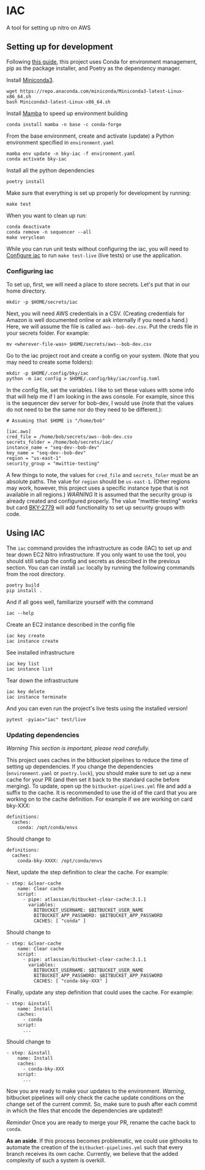 # IAC

A tool for setting up nitro on AWS

## Setting up for development

Following [this
guide](https://ealizadeh.com/blog/guide-to-python-env-pkg-dependency-using-conda-poetry),
this project uses Conda for environment management, pip as the package
installer, and Poetry as the dependency manager.

Install [Miniconda3](https://docs.conda.io/en/latest/miniconda.html#linux-installers).

    wget https://repo.anaconda.com/miniconda/Miniconda3-latest-Linux-x86_64.sh
    bash Miniconda3-latest-Linux-x86_64.sh

Install [Mamba](https://github.com/mamba-org/mamba) to speed up environment building

    conda install mamba -n base -c conda-forge

From the base environment, create and activate (update) a Python environment
specified in `environment.yaml`

    mamba env update -n bky-iac -f environment.yaml
    conda activate bky-iac

Install all the python dependencies

    poetry install

Make sure that everything is set up properly for development by running:

    make test

When you want to clean up run:

    conda deactivate
    conda remove -n sequencer --all
    make veryclean

While you can run unit tests without configuring the iac, you will need to
[Configure iac](#configure-iac) to run `make test-live` (live tests) or use the
application.

### Configuring iac

To set up, first, we will need a place to store secrets.  Let's put that in our
home directory.

    mkdir -p $HOME/secrets/iac

Next, you will need AWS credentials in a CSV. (Creating credentials for Amazon
is well documented online or ask internally if you need a hand.) Here, we will
assume the file is called `aws--bob-dev.csv`.  Put the creds file in your
secrets folder.  For example:

    mv <wherever-file-was> $HOME/secrets/aws--bob-dev.csv

Go to the iac project root and create a config on your system.  (Note that you
may need to create some folders):

    mkdir -p $HOME/.config/bky/iac
    python -m iac config > $HOME/.config/bky/iac/config.toml

In the config file, set the variables. I like to set these values
with some info that will help me if I am looking in the aws console. For
example, since this is the sequencer dev server for bob-dev, I would use (note
that the values do not need to be the same nor do they need to be different.):

    # Assuming that $HOME is "/home/bob"

    [iac.aws]
    cred_file = /home/bob/secrets/aws--bob-dev.csv
    secrets_folder = /home/bob/secrets/iac/
    instance_name = "seq-dev--bob-dev"
    key_name = "seq-dev--bob-dev"
    region = "us-east-1"
    security_group = "mwittie-testing"

A few things to note, the values for `cred_file` and `secrets_foler` must be an
absolute paths. The value for `region` should be `us-east-1`. (Other regions may
work, however, this project uses a specific instance type that is not available
in all regions.) *WARNING* It is assumed that the security group is already
created and configured properly. The value "mwittie-testing" works but card
[BKY-2779](https://blocky.atlassian.net/browse/BKY-2779) will add functionality
to set up security groups with code.

## Using IAC

The `iac` command provides the infrastructure as code (IAC) to set up and tear
down EC2 Nitro infrastructure.  If you only want to use the tool, you should
still setup the config and secrets as described in the previous section. You can
can install `iac` locally by running the following commands from the root
directory.

    poetry build
    pip install .

And if all goes well, familiarize yourself with the command

    iac --help

Create an EC2 instance described in the config file

    iac key create
    iac instance create

See installed infrastructure

    iac key list
    iac instance list

Tear down the infrastructure

    iac key delete
    iac instance terminate

And you can even run the project's live tests using the installed version!

    pytest -pyiac="iac" test/live

### Updating dependencies

*Warning This section is important, please read carefully.*

This project uses caches in the bitbucket pipelines to reduce the time of
setting up dependencies.  If you change the dependencies (`environment.yaml` or
`poetry.lock`), you should make sure to set up a new cache for your PR (and then
set it back to the standard cache before merging).  To update, open up the
`bitbucket-pipelines.yml` file and add a suffix to the cache.  It is recommended
to use the id of the card that you are working on to the cache definition.  For
example if we are working on card bky-XXX:

    definitions:
      caches:
        conda: /opt/conda/envs

Should change to

    definitions:
      caches:
        conda-bky-XXXX: /opt/conda/envs

Next, update the step definition to clear the cache.  For example:

    - step: &clear-cache
        name: Clear cache
        script:
          - pipe: atlassian/bitbucket-clear-cache:3.1.1
            variables:
              BITBUCKET_USERNAME: $BITBUCKET_USER_NAME
              BITBUCKET_APP_PASSWORD: $BITBUCKET_APP_PASSWORD
              CACHES: [ "conda" ]

Should change to

    - step: &clear-cache
        name: Clear cache
        script:
          - pipe: atlassian/bitbucket-clear-cache:3.1.1
            variables:
              BITBUCKET_USERNAME: $BITBUCKET_USER_NAME
              BITBUCKET_APP_PASSWORD: $BITBUCKET_APP_PASSWORD
              CACHES: [ "conda-bky-XXX" ]


Finally, update any step definition that could uses the cache. For example:

    - step: &install
        name: Install
        caches:
          - conda
        script:
          ...

Should change to

    - step: &install
        name: Install
        caches:
          - conda-bky-XXX
        script:
          ...

Now you are ready to make your updates to the environment.  *Warning*, bitbucket
pipelines will only check the cache update conditions on the change set of the
current commit.  So, make sure to push after each commit in which the files that
encode the dependencies are updated!!

*Reminder* Once you are ready to merge your PR, rename the cache back to
`conda`.

**As an aside**.  If this process becomes problematic, we could use githooks to
automate the creation of the `bitbucket-pipelines.yml` such that every branch
receives its own cache.  Currently, we believe that the added complexity of such
a system is overkill.


